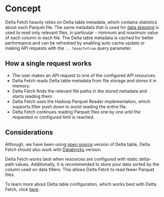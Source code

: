 # Concept

Delta Fetch heavily relies on Delta table metadata, which contains statistics about each Parquet file.
The same metadata that is used for [data skipping](https://docs.delta.io/latest/optimizations-oss.html#data-skipping)
is used to read only relevant files, in particular - minimum and maximum value of each column in each file. The Delta table
metadata is cached for better performance and can be refreshed by enabling auto cache update or making API requests
with the `...?exact=true` query parameter.

## How a single request works

- The user makes an API request to one of the configured API resources.
- Delta Fetch reads Delta table metadata from file storage and stores it in memory.
- Delta Fetch finds the relevant file paths in the stored metadata and starts reading them.
- Delta Fetch uses the Hadoop Parquet Reader implementation, which supports filter push down to avoid reading the entire file.
- Delta Fetch continues reading Parquet files one by one until the requested or configured limit is reached.

## Considerations
Although, we have been using [open source](https://delta.io/) version of Delta table, Delta Fetch should also work with
[Databricks](https://docs.databricks.com/delta/index.html) version.

Delta Fetch works best when resources are configured with static delta-path values.
Additionally, it is recommended to store your data sorted by the column used on data filters.
This allows Delta Fetch to read fewer Parquet files.

To learn more about Delta table configuration, which works best with Delta Fetch, click  [here](./recommendations.md).
